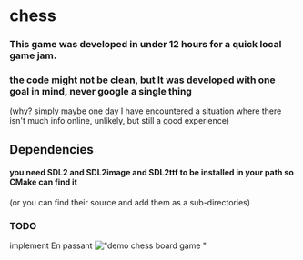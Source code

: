 # chess
### This game was developed in under 12 hours for a quick local game jam.
### the code might not be clean, but It was developed with one goal in mind, never google a single thing 
(why? simply maybe one day I have encountered a situation where there isn't much info online, unlikely, but still a good experience)


## Dependencies
#### you need SDL2 and SDL2image and SDL2ttf to be installed in your path so CMake can find it 
(or you can find their source and add them as a sub-directories)


### TODO
implement En passant
!["demo chess board game "]("res/Screenshot.png")